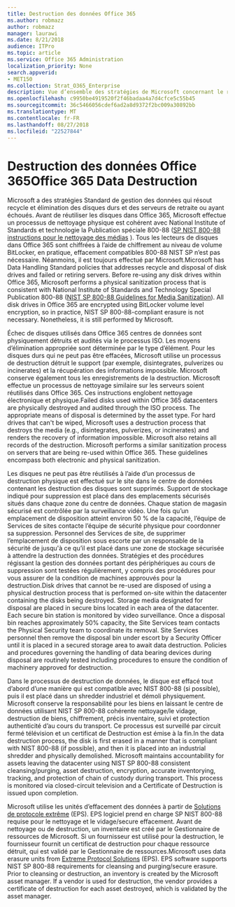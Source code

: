 ```yaml
---
title: Destruction des données Office 365
ms.author: robmazz
author: robmazz
manager: laurawi
ms.date: 8/21/2018
audience: ITPro
ms.topic: article
ms.service: Office 365 Administration
localization_priority: None
search.appverid:
- MET150
ms.collection: Strat_O365_Enterprise
description: Vue d’ensemble des stratégies de Microsoft concernant le recyclage, élimination ou la destruction des disques Office 365 centre de données et des serveurs.
ms.openlocfilehash: c9950be4919520f2f46badaa4a7d4cfce5c55b45
ms.sourcegitcommit: 36c5466056cdef6ad2a8d9372f2bc009a30892bb
ms.translationtype: MT
ms.contentlocale: fr-FR
ms.lasthandoff: 08/27/2018
ms.locfileid: "22527844"
---
```

# <a name="office-365-data-destruction"></a><span data-ttu-id="89ee0-103">Destruction des données Office 365</span><span class="sxs-lookup"><span data-stu-id="89ee0-103">Office 365 Data Destruction</span></span>
<span data-ttu-id="89ee0-p101">Microsoft a des stratégies Standard de gestion des données qui résout recycle et élimination des disques durs et des serveurs de retraite ou ayant échoués. Avant de réutiliser les disques dans Office 365, Microsoft effectue un processus de nettoyage physique est cohérent avec National Institute of Standards et technologie la Publication spéciale 800-88 ([SP NIST 800-88 instructions pour le nettoyage des médias](http://nvlpubs.nist.gov/nistpubs/SpecialPublications/NIST.SP.800-88r1.pdf) ). Tous les lecteurs de disques dans Office 365 sont chiffrées à l’aide de chiffrement au niveau de volume BitLocker, en pratique, effacement compatibles 800-88 NIST SP n’est pas nécessaire. Néanmoins, il est toujours effectué par Microsoft.</span><span class="sxs-lookup"><span data-stu-id="89ee0-p101">Microsoft has Data Handling Standard policies that addresses recycle and disposal of disk drives and failed or retiring servers. Before re-using any disk drives within Office 365, Microsoft performs a physical sanitization process that is consistent with National Institute of Standards and Technology Special Publication 800-88 ([NIST SP 800-88 Guidelines for Media Sanitization](http://nvlpubs.nist.gov/nistpubs/SpecialPublications/NIST.SP.800-88r1.pdf)). All disk drives in Office 365 are encrypted using BitLocker volume level encryption, so in practice, NIST SP 800-88-compliant erasure is not necessary. Nonetheless, it is still performed by Microsoft.</span></span>

<span data-ttu-id="89ee0-p102">Échec de disques utilisés dans Office 365 centres de données sont physiquement détruits et audités via le processus ISO. Les moyens d’élimination appropriée sont déterminée par le type d’élément. Pour les disques durs qui ne peut pas être effacées, Microsoft utilise un processus de destruction détruit le support (par exemple, disintegrates, pulverizes ou incinerates) et la récupération des informations impossible. Microsoft conserve également tous les enregistrements de la destruction. Microsoft effectue un processus de nettoyage similaire sur les serveurs soient réutilisés dans Office 365. Ces instructions englobent nettoyage électronique et physique.</span><span class="sxs-lookup"><span data-stu-id="89ee0-p102">Failed disks used within Office 365 datacenters are physically destroyed and audited through the ISO process. The appropriate means of disposal is determined by the asset type. For hard drives that can't be wiped, Microsoft uses a destruction process that destroys the media (e.g., disintegrates, pulverizes, or incinerates) and renders the recovery of information impossible. Microsoft also retains all records of the destruction. Microsoft performs a similar sanitization process on servers that are being re-used within Office 365. These guidelines encompass both electronic and physical sanitization.</span></span>

<span data-ttu-id="89ee0-p103">Les disques ne peut pas être réutilisés à l’aide d’un processus de destruction physique est effectué sur le site dans le centre de données contenant les destruction des disques sont supprimés. Support de stockage indiqué pour suppression est placé dans des emplacements sécurisés situés dans chaque zone du centre de données. Chaque station de magasin sécurisé est contrôlée par la surveillance vidéo. Une fois qu’un emplacement de disposition atteint environ 50 % de la capacité, l’équipe de Services de sites contacte l’équipe de sécurité physique pour coordonner sa suppression. Personnel des Services de site, de supprimer l’emplacement de disposition sous escorte par un responsable de la sécurité de jusqu'à ce qu’il est placé dans une zone de stockage sécurisée à attendre la destruction des données. Stratégies et des procédures régissant la gestion des données portant des périphériques au cours de suppression sont testées régulièrement, y compris des procédures pour vous assurer de la condition de machines approuvés pour la destruction.</span><span class="sxs-lookup"><span data-stu-id="89ee0-p103">Disk drives that cannot be re-used are disposed of using a physical destruction process that is performed on-site within the datacenter containing the disks being destroyed. Storage media designated for disposal are placed in secure bins located in each area of the datacenter. Each secure bin station is monitored by video surveillance. Once a disposal bin reaches approximately 50% capacity, the Site Services team contacts the Physical Security team to coordinate its removal. Site Services personnel then remove the disposal bin under escort by a Security Officer until it is placed in a secured storage area to await data destruction. Policies and procedures governing the handling of data bearing devices during disposal are routinely tested including procedures to ensure the condition of machinery approved for destruction.</span></span>

<span data-ttu-id="89ee0-p104">Dans le processus de destruction de données, le disque est effacé tout d’abord d’une manière qui est compatible avec NIST 800-88 (si possible), puis il est placé dans un shredder industriel et démoli physiquement. Microsoft conserve la responsabilité pour les biens en laissant le centre de données utilisant NIST SP 800-88 cohérente nettoyage/le vidage, destruction de biens, chiffrement, précis inventaire, suivi et protection authenticité d’au cours du transport. Ce processus est surveillé par circuit fermé télévision et un certificat de Destruction est émise à la fin.</span><span class="sxs-lookup"><span data-stu-id="89ee0-p104">In the data destruction process, the disk is first erased in a manner that is compliant with NIST 800-88 (if possible), and then it is placed into an industrial shredder and physically demolished. Microsoft maintains accountability for assets leaving the datacenter using NIST SP 800-88 consistent cleansing/purging, asset destruction, encryption, accurate inventorying, tracking, and protection of chain of custody during transport. This process is monitored via closed-circuit television and a Certificate of Destruction is issued upon completion.</span></span>

<span data-ttu-id="89ee0-p105">Microsoft utilise les unités d’effacement des données à partir de [Solutions de protocole extrême](http://www.enterprisedataerasure.com/) (EPS). EPS logiciel prend en charge SP NIST 800-88 requise pour le nettoyage et le vidage/secure effacement. Avant de nettoyage ou de destruction, un inventaire est créé par le Gestionnaire de ressources de Microsoft. Si un fournisseur est utilisé pour la destruction, le fournisseur fournit un certificat de destruction pour chaque ressource détruit, qui est validé par le Gestionnaire de ressources.</span><span class="sxs-lookup"><span data-stu-id="89ee0-p105">Microsoft uses data erasure units from [Extreme Protocol Solutions](http://www.enterprisedataerasure.com/) (EPS). EPS software supports NIST SP 800-88 requirements for cleansing and purging/secure erasure. Prior to cleansing or destruction, an inventory is created by the Microsoft asset manager. If a vendor is used for destruction, the vendor provides a certificate of destruction for each asset destroyed, which is validated by the asset manager.</span></span>